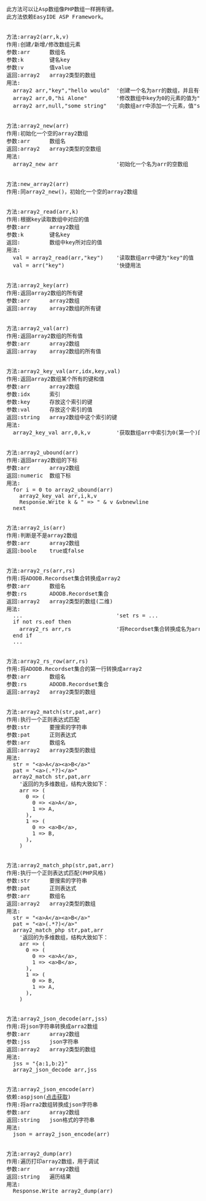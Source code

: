 <pre>

此方法可以让Asp数组像PHP数组一样拥有键。
此方法依赖EasyIDE ASP Framework。


方法:array2(arr,k,v)
作用:创建/新增/修改数组元素
参数:arr      数组名
参数:k        键名key
参数:v        值value
返回:array2   array2类型的数组
用法:
  array2 arr,"key","hello would"  '创建一个名为arr的数组，并且有一个键为"key"、值为"hello would"的元素
  array2 arr,0,"hi Alone"         '修改数组中key为0的元素的值为"hi Alone"
  array2 arr,null,"some string"   '向数组arr中添加一个元素，值"some string"，当键为空/空字符串时，key自动为数组的所有key中最大一个数值+1，否则为0，此处key为0


方法:array2_new(arr)
作用:初始化一个空的array2数组
参数:arr      数组名
返回:array2   array2类型的空数组
用法:
  array2_new arr                  '初始化一个名为arr的空数组


方法:new_array2(arr)
作用:同array2_new()，初始化一个空的array2数组


方法:array2_read(arr,k)
作用:根据key读取数组中对应的值
参数:arr      array2数组
参数:k        键名key
返回:         数组中key所对应的值
用法:
  val = array2_read(arr,"key")    '读取数组arr中键为"key"的值
  val = arr("key")                '快捷用法


方法:array2_key(arr)
作用:返回array2数组的所有键
参数:arr      array2数组
返回:array    array2数组的所有键


方法:array2_val(arr)
作用:返回array2数组的所有值
参数:arr      array2数组
返回:array    array2数组的所有值


方法:array2_key_val(arr,idx,key,val)
作用:返回array2数组某个所有的键和值
参数:arr      array2数组
参数:idx      索引
参数:key      存放这个索引的键
参数:val      存放这个索引的值
返回:string   array2数组中这个索引的键
用法:
  array2_key_val arr,0,k,v        '获取数组arr中索引为0(第一个)的键值，并分别存放到k、v两个变量中


方法:array2_ubound(arr)
作用:返回array2数组的下标
参数:arr      array2数组
返回:numeric  数组下标
用法:
  for i = 0 to array2_ubound(arr)
    array2_key_val arr,i,k,v
    Response.Write k & " => " & v &vbnewline
  next


方法:array2_is(arr)
作用:判断是不是array2数组
参数:arr      array2数组
返回:boole    true或false


方法:array2_rs(arr,rs)
作用:将ADODB.Recordset集合转换成array2
参数:arr      数组名
参数:rs       ADODB.Recordset集合
返回:array2   array2类型的数组(二维)
用法:
  ...                             'set rs = ...
  if not rs.eof then
    array2_rs arr,rs              '将Recordset集合转换成名为arr的array2数组
  end if
  ...


方法:array2_rs_row(arr,rs)
作用:将ADODB.Recordset集合的第一行转换成array2
参数:arr      数组名
参数:rs       ADODB.Recordset集合
返回:array2   array2类型的数组


方法:array2_match(str,pat,arr)
作用:执行一个正则表达式匹配
参数:str      要搜索的字符串
参数:pat      正则表达式
参数:arr      数组名
返回:array2   array2类型的数组
用法:
  str = "&lt;a&gt;A&lt;/a&gt;&lt;a&gt;B&lt;/a&gt;"
  pat = "&lt;a&gt;(.*?)&lt;/a&gt;"
  array2_match str,pat,arr
    '返回的为多维数组，结构大致如下：
    arr => (
      0 => (
        0 => &lt;a&gt;A&lt;/a&gt;,
        1 => A,
      ),
      1 => (
        0 => &lt;a&gt;B&lt;/a&gt;,
        1 => B,
      ),
    )


方法:array2_match_php(str,pat,arr)
作用:执行一个正则表达式匹配(PHP风格)
参数:str      要搜索的字符串
参数:pat      正则表达式
参数:arr      数组名
返回:array2   array2类型的数组
用法:
  str = "&lt;a&gt;A&lt;/a&gt;&lt;a&gt;B&lt;/a&gt;"
  pat = "&lt;a&gt;(.*?)&lt;/a&gt;"
  array2_match_php str,pat,arr
    '返回的为多维数组，结构大致如下：
    arr => (
      0 => (
        0 => &lt;a&gt;A&lt;/a&gt;,
        1 => &lt;a&gt;B&lt;/a&gt;,
      ),
      1 => (
        0 => B,
        1 => A,
      ),
    )


方法:array2_json_decode(arr,jss)
作用:将json字符串转换成arra2数组
参数:arr      array2数组
参数:jss      json字符串
返回:array2   array2类型的数组
用法:
  jss = "{a:1,b:2}"
  array2_json_decode arr,jss


方法:array2_json_encode(arr)
依赖:aspjson(<a href="https://code.google.com/p/aspjson/" target="_blank">点击获取</a>)
作用:将arra2数组转换成json字符串
参数:arr      array2数组
返回:string   json格式的字符串
用法:
  json = array2_json_encode(arr)


方法:array2_dump(arr)
作用:遍历打印array2数组，用于调试
参数:arr      array2数组
返回:string   遍历结果
用法:
  Response.Write array2_dump(arr)



</pre>
